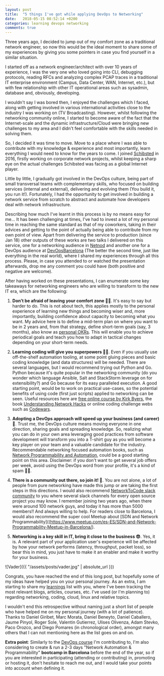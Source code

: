 ```yaml
---
layout: post
title:  "5 things I've got while applying DevOps to Networking"
date:   2018-05-15 08:52:14 +0200
categories: learning devops networking
comments: true
---
```



Three years ago, I decided to jump out of my comfort zone as a traditional network engineer, so now this would be the ideal moment to share some of my experiences by giving you some pointers in case you find yourself in a similar situation.

I started off as a network engineer/architect with over 10 years of experience, I was the very one who loved going into CLI, debugging protocols, reading RFCs and analyzing complex PCAP traces in a traditional IT enterprise environment (Campus, Data Center, WAN, Internet, etc.), but with few relationship with other IT operational areas such as sysadmin, database and, obviously, developing.

I wouldn't say I was bored then, I enjoyed the challenges which I faced, along with getting involved in various international activities close to the industry I was working on (TV Broadcasting). However, whilst following the networking community online, I started to become aware of the fact that the Internet-scale and the dynamic infrastructure/Cloud were bringing new challenges to my area and I didn't feel comfortable with the skills needed in solving them.

So, I decided it was time to move. Move to a place where I was able to contribute with my knowledge & experience and most importantly, learn everything I would need to know for the years to come. I joined [Schibsted](http://www.schibsted.com/) in 2016, firstly working on corporate network projects, whilst keeping a sharp eye on the actual challenges Schibsted was facing as a global Internet player.

Little by little, I gradually got involved in the DevOps culture, being part of small transversal teams with complementary skills, who focused on building services (internal and external), delivering and evolving them (You build it, you run it!). Fortunately, I had the opportunity to get involved in building a network service from scratch to abstract and automate how developers deal with network infrastructure. 

Describing how much I've learnt in this process is by no means easy for me... It has been challenging at times, I've had to invest a lot of my personal time in reaching the same standard as that of my coworkers, taking in their advices and getting to the point of actually being able to contribute from my own point of view. Apart from delivering the service to production (since Jan 18) other outputs of these works are two talks I delivered on this service, one for a networking audience in [Netnod](https://www.youtube.com/watch?v=TMKG8dww9Fc) and another one for a DevOps audience at [DevOpsBarcelona](https://chadell.github.io/slides/180410_devopsbarcelona/) (The better the second time, just like everything in the real world), where I shared my experiences through all this process. Please, in case you attended to or watched the presentation afterwards, drop me any comment you could have (both positive and negative are welcome).

After having worked on these presentations, I can enumerate some key takeaways for networking engineers who are willing to transform to the new IT era, which are the following:

1) **Don’t be afraid of leaving your comfort zone 💪🏻**. It's easy to say but harder to do. This is not about tech, this applies mostly to the personal experience of learning new things and becoming wiser and, more importantly, building confidence about capacity to becoming what you want. My advice here is to define a mid-term plan on where you want to be in 2 years and, from that strategy, define short-term goals (say, 3 months), also know as [personal OKRs](https://medium.com/@cwodtke/personal-okrs-three-years-later-7616e60574a4). This will enable you to achieve periodical goals and teach you how to adapt in tactical changes depending on your short-term needs.

2) **Learning coding will give you superpowers 🙇🏻**. Even if you usually use off-the-shelf automation tooling, at some point gluing pieces and basic coding knowledge (and data structures) will be needed. There are several languages, but I would recommend trying out Python and Go. Python because it's quite popular in the networking community (do you wonder which language Ansible, Salt and StackStorm leverage on for extensibility?) and Go because for its easy paralleled execution. A good starting point, would be to work on practical use-cases, so the potential benefits of using code (first just scripts) applied to networking can be seen. Useful resources here are [free online course by Kirk Byers](https://pynet.twb-tech.com/class-pyauto.html), the book [Understanding Network Hacks](http://www.springer.com/la/book/9783662444368) or online coding challenge webs such as [Codewars](https://www.codewars.com/).

3) **Adopting a DevOps approach will speed up your business (and career) 🚀**. Trust me, the DevOps culture means moving everyone in one direction, sharing goals and spreading knowledge. So, realizing what you can do in your own area leveraging good practices from software development will transform you into a T-shirt guy as you will become a key player on your team and a valuable candidate for the industry. Recommendable networking focused automation books, such as [Network Programmability and Automation](http://shop.oreilly.com/product/0636920042082.do), could be a good starting point on this area. Disclaimer: if you don't want to get several job offers per week, avoid using the DevOps word from your profile, it's a kind of spam 🤦‍♀️.

4) **There is a community out there, so join it! 👥**. You are not alone, a lot of people from pure networking have made this jump or are taking the first steps in this directions. I would also recommend [NetworkToCode slack community](http://slack.networktocode.com/) to you where several slack channels for every open source project you may know. I remember joining two years ago, when there were around 100 network guys, and today it has more than 5000 members!! And always willing to help. For readers close to Barcelona, I would also recommend the super cool Meetup about [SDN and Network Programmability]((https://www.meetup.com/es-ES/SDN-and-Network-Programmability-Meetup-in-Barcelona/).

5) **Networking is a key skill in IT, bring it close to the business 😎**. Yes, it is. A relevant part of your application user's experience will be affected by how your network performs (latency, throughput, packet loss), so bear this in mind, you just have to make it an enabler and make it worthy for your business.

![Vader]({{ "/assets/posts/vader.jpg" | absolute_url }})

Congrats, you have reached the end of this long post, but hopefully some of my ideas have helped you on your personal journey. As an extra, I am starting to share my [learnings](http://chadell.github.io/refs) list with you, where I've been tracking the most relevant blogs, articles, courses, etc. I've used (or I'm planning to) regarding networking, coding, cloud, linux and relative topics.

I wouldn't end this retrospective without naming just a short list of people who have helped me on my personal journey (with a lot of patience). Thanks to Daniel Giribet, Marc Morata, Daniel Beneyto, Daniel Caballero, Jaume Pinyol, Roger Sole, Valentin Gutierrez, Ulises Olivenza, Adam Stevko, Paco Orozco, and Diego Pomares (in chronological order), amongst many others that I can not mentioning here as the list goes on and on.

**Extra point**: Similarly to the [DevOps course](https://www.salleurl.edu/en/education/devops-management-course) I'm contributing to, I'm also considering to create & run a 2-3 days "Network Automation & Programmability" **bootcamp in Barcelona** before the end of the year, so if you are interested in participating (attending or contributing) in, promoting or hosting it, don't hesitate to reach me out, and I would take your points into account when defining it.

[jekyll-docs]: https://jekyllrb.com/docs/home
[jekyll-gh]:   https://github.com/jekyll/jekyll
[jekyll-talk]: https://talk.jekyllrb.com/
